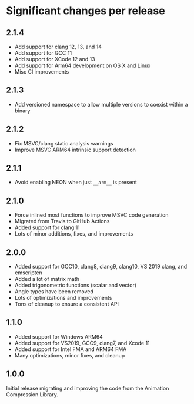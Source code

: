 # Significant changes per release

## 2.1.4

*  Add support for clang 12, 13, and 14
*  Add support for GCC 11
*  Add support for XCode 12 and 13
*  Add support for Arm64 development on OS X and Linux
*  Misc CI improvements

## 2.1.3

*  Add versioned namespace to allow multiple versions to coexist within a binary

## 2.1.2

*  Fix MSVC/clang static analysis warnings
*  Improve MSVC ARM64 intrinsic support detection

## 2.1.1

*  Avoid enabling NEON when just `__arm__` is present

## 2.1.0

*  Force inlined most functions to improve MSVC code generation
*  Migrated from Travis to GitHub Actions
*  Added support for clang 11
*  Lots of minor additions, fixes, and improvements

## 2.0.0

*  Added support for GCC10, clang8, clang9, clang10, VS 2019 clang, and emscripten
*  Added a lot of matrix math
*  Added trigonometric functions (scalar and vector)
*  Angle types have been removed
*  Lots of optimizations and improvements
*  Tons of cleanup to ensure a consistent API

## 1.1.0

*  Added support for Windows ARM64
*  Added support for VS2019, GCC9, clang7, and Xcode 11
*  Added support for Intel FMA and ARM64 FMA
*  Many optimizations, minor fixes, and cleanup

## 1.0.0

Initial release migrating and improving the code from the Animation Compression Library.


